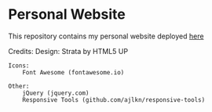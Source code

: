 # Personal Website
This repository contains my personal website deployed [here](https://rbharadwaj9.github.io)

Credits:
    Design:
        Strata by HTML5 UP

	Icons:
		Font Awesome (fontawesome.io)

	Other:
		jQuery (jquery.com)
		Responsive Tools (github.com/ajlkn/responsive-tools)
